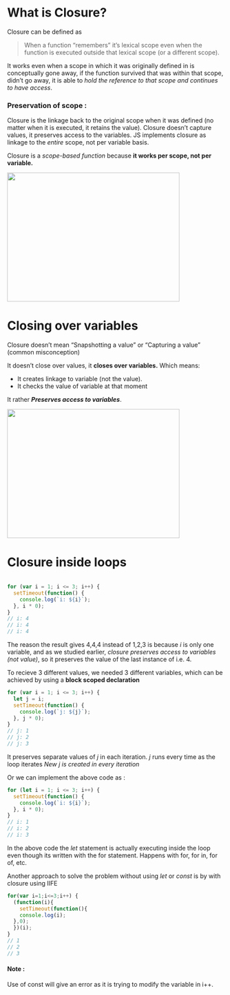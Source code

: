 # What is Closure?

Closure can be defined as
> When a function “remembers” it’s lexical scope even when the function is executed outside that lexical scope (or a different scope).

It works even when a scope in which it was originally defined in is conceptually gone away, if the function survived that was within that scope, didn’t go away, it is able to _hold the reference to that scope and continues to have access_.

### Preservation of scope : 
Closure is the linkage back to the original scope when it was defined (no matter when it is executed, it retains the value).
Closure doesn’t capture values, it preserves access to the variables.
JS implements closure as linkage to the _entire_ scope, not per variable basis. 

Closure is a _scope-based function_ because **it works per scope, not per variable.**

<img src="deepimages3/1.jpeg" width="400px" height="300px">

# Closing over variables

Closure doesn’t mean “Snapshotting a value” or “Capturing a value” (common misconception)

It doesn’t close over values, it **closes over variables.**
Which means:
- It creates linkage to variable (not the value).
- It checks the value of variable at that moment

It rather ***Preserves access to variables***.

<img src="deepimages3/2.jpeg" width="400px" height="300px">

# Closure inside loops

```javascript

for (var i = 1; i <= 3; i++) {
  setTimeout(function() {
    console.log(`i: ${i}`);
  }, i * 0);
}
// i: 4
// i: 4
// i: 4
```

The reason the result gives 4,4,4 instead of 1,2,3 is because _i_ is only one variable, and as we studied earlier, _closure preserves access to variables (not value)_, so it preserves the value of the last instance of i.e. 4.

To recieve 3 different values, we needed 3 different variables, which can be achieved by using a **block scoped declaration**

```javascript
for (var i = 1; i <= 3; i++) {
  let j = i;
  setTimeout(function() {
    console.log(`j: ${j}`);
  }, j * 0);
}
// j: 1
// j: 2
// j: 3
```

It preserves separate values of _j_ in each iteration. _j_ runs every time as the loop iterates
_New j is created in every iteration_

Or we can implement the above code as : 

```javascript
for (let i = 1; i <= 3; i++) {
  setTimeout(function() {
    console.log(`i: ${i}`);
  }, i * 0);
}
// i: 1
// i: 2
// i: 3
```

In the above code the _let_ statement is actually executing inside the loop even though its written with the for statement. Happens with for, for in, for of, etc.

Another approach to solve the problem without using _let_ or _const_ is by with closure using IIFE

```javascript
for(var i=1;i<=3;i++) {
  (function(i){
    setTimeout(function(){
    console.log(i);
  },0);
  })(i);
}
// 1
// 2
// 3
```
#### Note :
Use of const will give an error as it is trying to modify the variable in i++.
